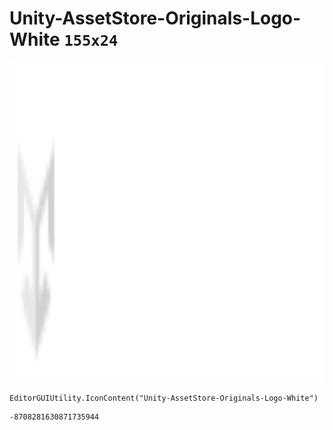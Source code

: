 # Unity-AssetStore-Originals-Logo-White `155x24`
<img src="/img/Unity-AssetStore-Originals-Logo-White.png" width=512 height=512>

``` CSharp
EditorGUIUtility.IconContent("Unity-AssetStore-Originals-Logo-White")
```
```
-8708281630871735944
```
